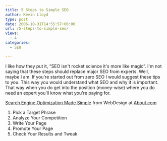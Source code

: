 ```yaml
---
title: 5 Steps to Simple SEO
author: Kevin Lloyd
type: post
date: 2006-10-31T14:55:57+00:00
url: /5-steps-to-simple-seo/
views:
  - 4
categories:
  - SEO

---
```

I like how they put it, &#8220;SEO isn't rocket science it's more like magic&#8221;. I'm not saying that these steps should replace major SEO from experts. Well, maybe I am. If you're started out from zero SEO I would suggest these tips to you. This way you would understand what SEO and why it is important. That way when you do get into the position (money-wise) where you do need an expert you'll know what you're paying for.

[Search Engine Optimization Made Simple][1] from WebDesign at [About.com][2]

  1. Pick a Target Phrase
  2. Analyze Your Competition
  3. Write Your Page
  4. Promote Your Page
  5. Check Your Results and Tweak

 [1]: http://webdesign.about.com/od/seo/a/aa061305.htm "Search Engine Optimization Made Simple"
 [2]: http://webdesign.about.com/od/seo/a/aa061305.htm